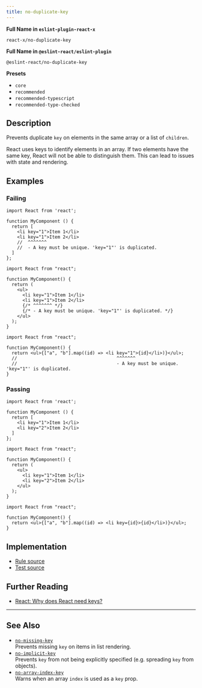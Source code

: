 ```yaml
---
title: no-duplicate-key
---
```


**Full Name in `eslint-plugin-react-x`**

```plain copy
react-x/no-duplicate-key
```

**Full Name in `@eslint-react/eslint-plugin`**

```plain copy
@eslint-react/no-duplicate-key
```

**Presets**

- `core`
- `recommended`
- `recommended-typescript`
- `recommended-type-checked`

## Description

Prevents duplicate `key` on elements in the same array or a list of `children`.

React uses keys to identify elements in an array. If two elements have the same key, React will not be able to distinguish them. This can lead to issues with state and rendering.

## Examples

### Failing

```tsx
import React from 'react';

function MyComponent () {
  return [
    <li key="1">Item 1</li>
    <li key="1">Item 2</li>
    //  ^^^^^^^
    //  - A key must be unique. 'key="1"' is duplicated.
  ]
};
```

```tsx
import React from "react";

function MyComponent() {
  return (
    <ul>
      <li key="1">Item 1</li>
      <li key="1">Item 2</li>
      {/* ^^^^^^^ */}
      {/* - A key must be unique. 'key="1"' is duplicated. */}
    </ul>
  );
}
```

```tsx
import React from "react";

function MyComponent() {
  return <ul>{["a", "b"].map((id) => <li key="1">{id}</li>)}</ul>;
  //                                     ^^^^^^^
  //                                     - A key must be unique. 'key="1"' is duplicated.
}
```

### Passing

```tsx
import React from 'react';

function MyComponent () {
  return [
    <li key="1">Item 1</li>
    <li key="2">Item 2</li>
  ]
};
```

```tsx
import React from "react";

function MyComponent() {
  return (
    <ul>
      <li key="1">Item 1</li>
      <li key="2">Item 2</li>
    </ul>
  );
}
```

```tsx
import React from "react";

function MyComponent() {
  return <ul>{["a", "b"].map((id) => <li key={id}>{id}</li>)}</ul>;
}
```

## Implementation

- [Rule source](https://github.com/Rel1cx/eslint-react/tree/main/packages/plugins/eslint-plugin-react-x/src/rules/no-duplicate-key.ts)
- [Test source](https://github.com/Rel1cx/eslint-react/tree/main/packages/plugins/eslint-plugin-react-x/src/rules/no-duplicate-key.spec.ts)

## Further Reading

- [React: Why does React need keys?](https://react.dev/learn/rendering-lists#why-does-react-need-keys)

---

## See Also

- [`no-missing-key`](./no-missing-key)\
  Prevents missing `key` on items in list rendering.
- [`no-implicit-key`](./no-implicit-key)\
  Prevents `key` from not being explicitly specified (e.g. spreading `key` from objects).
- [`no-array-index-key`](./no-array-index-key)\
  Warns when an array `index` is used as a `key` prop.
